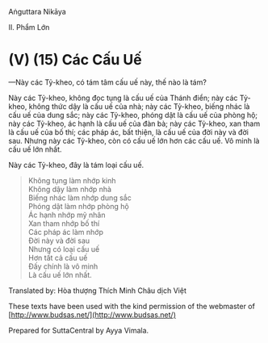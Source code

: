  

Aṅguttara Nikāya

II. Phẩm Lớn

# (V) (15) Các Cấu Uế

—Này các Tỷ-kheo, có tám tâm cấu uế này, thế nào là tám?

Này các Tỷ-kheo, không đọc tụng là cấu uế của Thánh điển; này các Tỷ-kheo, không thức dậy là cấu uế của nhà; này các Tỷ-kheo, biếng nhác là cấu uế của dung sắc; này các Tỷ-kheo, phóng dật là cấu uế của phòng hộ; này các Tỷ-kheo, ác hạnh là cấu uế của đàn bà; này các Tỷ-kheo, xan tham là cấu uế của bố thí; các pháp ác, bất thiện, là cấu uế của đời này và đời sau. Nhưng này các Tỷ-kheo, còn có cấu uế lớn hơn các cấu uế. Vô minh là cấu uế lớn nhất.

Này các Tỷ-kheo, đây là tám loại cấu uế.

> Không tụng làm nhớp kinh  
> Không dậy làm nhớp nhà  
> Biếng nhác làm nhớp dung sắc  
> Phóng dật làm nhớp phòng hộ  
> Ác hạnh nhớp mỹ nhân  
> Xan tham nhớp bố thí  
> Các pháp ác làm nhớp  
> Ðời này và đời sau  
> Nhưng có loại cấu uế  
> Hơn tất cả cấu uế  
> Ðấy chính là vô minh  
> Là cấu uế lớn nhất.

Translated by: Hòa thượng Thích Minh Châu dịch Việt

These texts have been used with the kind permission of the webmaster of [http://www.budsas.net/](http://www.budsas.net/)

Prepared for SuttaCentral by Ayya Vimala.